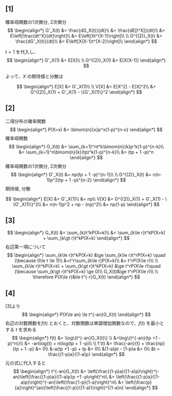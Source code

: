 ## [1]
確率母関数の1次微分, 2次微分
$$
\begin{align*}
G'_X(t) &= \frac{dG_X(t)}{dt}\\
&= \frac{dE[t^X]}{dt}\\
&= E\left[\frac{dt^X}{dt}\right]\\
&= E\left[Xt^{X-1}\right]\\
\\
G^{(2)}_X(t) &= \frac{dG'_X(t)}{dt}\\
&= E\left[X(X-1)t^{X-2}\right]\\
\end{align*}
$$

$t=1$ を代入し、
$$
\begin{align*}
G'_X(1) &= E[X]\\
\\
G^{(2)}_X(1) &= E[X(X-1)]
\end{align*}
$$

よって、$X$ の期待値と分散は

$$
\begin{align*}
E[X] &= G'_X(1)\\
\\
V[X] &= E[X^2] - E[X]^2\\
&= G^{(2)}_X(1) + G'_X(1) - \{G'_X(1)\}^2
\end{align*}
$$

## [2]
二項分布の確率関数
$$
\begin{align*}
P(X=x) &= \binom{n}{x}p^x(1-p)^{n-x}
\end{align*}
$$
確率母関数
$$
\begin{align*}
G_X(t) &= \sum_{k=1}^nt^k\binom{n}{k}p^k(1-p)^{n-k}\\
&= \sum_{k=1}^n\binom{n}{k}(tp)^k(1-p)^{n-k}\\
&= (tp + 1 -p)^n
\end{align*}
$$
確率母関数の1次微分, 2次微分
$$
\begin{align*}
G'_X(t) &= np(tp + 1 -p)^{n-1}\\
\\
G^{(2)}_X(t) &= n(n-1)p^2(tp + 1 -p)^{n-2}
\end{align*}
$$
期待値, 分散

$$
\begin{align*}
E[X] &= G'_X(1)\\
&= np\\
V[X] &= G^{(2)}_X(1) + G'_X(1) - \{G'_X(1)\}^2\\
&= n(n-1)p^2 + np - (np)^2\\
&= np(1-p)
\end{align*}
$$

## [3]
$$
\begin{align*}
G_X(t) &= \sum_{k}t^kP(X=k)\\
&= \sum_{k\le r}t^kP(X=k) + \sum_{k\gt r}t^kP(X=k)
\end{align*}
$$
右辺第一項について
$$
\begin{align*}
\sum_{k\le r}t^kP(X=k) &\ge \sum_{k\le r}t^rP(X=k) \quad (\because 0\le t \le 1)\\
&=t^r\sum_{k\le r}P(X=k)\\
&= t^rP(X\le r)\\
\\
\sum_{k\le r}t^kP(X=k) + \sum_{k\gt r}t^kP(X=k) &\ge t^rP(X\le r)\quad (\because \sum_{k\gt r}t^kP(X=k) \ge 0)\\
G_X(t)&\ge t^rP(X\le r)\\
\\
\therefore P(X\le r)&\le t^{-r}G_X(t)
\end{align*}
$$

## [4]
[3]より
$$
\begin{align*}
P(X\le an) \le t^{-an}G_X(t)
\end{align*}
$$
右辺の対数関数を$f(t)$ とおくと、対数関数は単調増加関数なので、$f(t)$ を最小とする $t$ を求める
$$
\begin{align*}
f(t) &= \log\{t^{-an}G_X(t)\} \\
&=\log\{t^{-an}(tp +1 -p)^n\}\\
&= -an\log{t} + n\log(tp + 1 -p)\\
\\
f'(t) &= \frac{-an}{t} + \frac{np}{tp + 1 -p} &= 0\\
&-a(tp +1 -p) + tp &= 0\\
&(1-a)pt - (1-p)a &= 0\\
&t = \frac{(1-p)a}{(1-a)p}
\end{align*}
$$
元の式に代入すると
$$
\begin{align*}
t^{-an}G_X(t) &= \left(\frac{(1-p)a}{(1-a)p}\right)^{-an}\left(\frac{(1-p)a}{(1-a)p}p +1 -p\right)^n\\
&= \left(\frac{(1-p)a}{(1-a)p}\right)^{-an}\left(\frac{1-p}{1-a}\right)^n\\
&= \left(\frac{p}{a}\right)^{an}\left(\frac{(1-p)}{(1-a)}\right)^{(1-a)n}
\end{align*}
$$